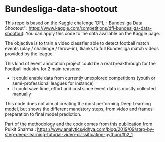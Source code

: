 # Bundesliga-data-shootout

This repo is based on the Kaggle challenge 'DFL - Bundesliga Data Shootout' : https://www.kaggle.com/competitions/dfl-bundesliga-data-shootout.
You can apply this code to the data available on the Kaggle page.

The objective is to train a video classifier able to detect football match events (play / challenge / throw-in), thanks to full Bundesliga match videos provided by the league. 

This kind of event annotation project could be a real breakthrough for the Football industry for 2 main reasons:
- it could enable data from currently unexplored competitions (youth or semi-professional leagues for instance)
- it could save time, effort and cost since event data is mostly collected manually

This code does not aim at creating the most performing Deep Learning model, but shows the different mandatory steps, from video and frames preparation to final model prediction.

Part of the methodology and the code comes from this publication from Pulkit Sharma : https://www.analyticsvidhya.com/blog/2019/09/step-by-step-deep-learning-tutorial-video-classification-python/#h2_1
